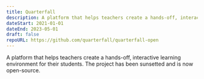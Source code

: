 ```yaml
---
title: Quarterfall
description: A platform that helps teachers create a hands-off, interactive learning environment for their students.
dateStart: 2021-01-01
dateEnd: 2023-05-01
draft: false
repoURL: https://github.com/quarterfall/quarterfall-open
---
```


A platform that helps teachers create a hands-off, interactive learning environment for their students. The project has been sunsetted and is now open-source.
